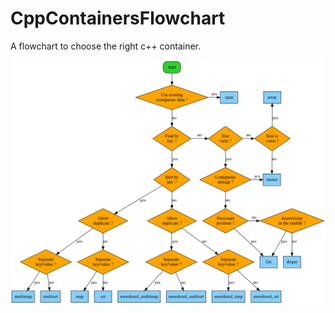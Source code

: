 # CppContainersFlowchart
A flowchart to choose the right c++ container.

![CppContainersFlowchart](docs/flowchart.svg)
